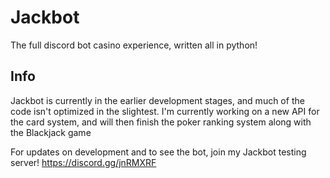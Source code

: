 # Jackbot
The full discord bot casino experience, written all in python!

## Info
Jackbot is currently in the earlier development stages, and much of the code isn't optimized in the slightest. I'm currently working on a new API for the card system, and will then finish the poker ranking system along with the Blackjack game

For updates on development and to see the bot, join my Jackbot testing server! https://discord.gg/jnRMXRF
